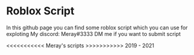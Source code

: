 # Roblox Script
In this github page you can find some roblox script which you can use for exploting
My discord: Meray#3333
DM me if you want to submit script

<<<<<<<<<<< Meray's scripts >>>>>>>>>>>
            2019 - 2021
